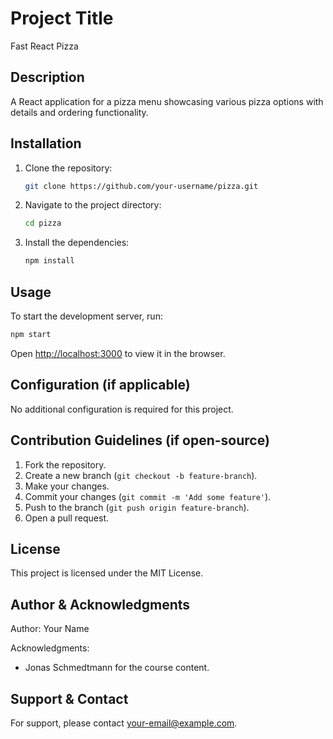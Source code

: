 # Project Title

Fast React Pizza

## Description

A React application for a pizza menu showcasing various pizza options with details and ordering functionality.

## Installation

1. Clone the repository:
   ```sh
   git clone https://github.com/your-username/pizza.git
   ```
2. Navigate to the project directory:
   ```sh
   cd pizza
   ```
3. Install the dependencies:
   ```sh
   npm install
   ```

## Usage

To start the development server, run:

```sh
npm start
```

Open [http://localhost:3000](http://localhost:3000) to view it in the browser.

## Configuration (if applicable)

No additional configuration is required for this project.

## Contribution Guidelines (if open-source)

1. Fork the repository.
2. Create a new branch (`git checkout -b feature-branch`).
3. Make your changes.
4. Commit your changes (`git commit -m 'Add some feature'`).
5. Push to the branch (`git push origin feature-branch`).
6. Open a pull request.

## License

This project is licensed under the MIT License.

## Author & Acknowledgments

Author: Your Name

Acknowledgments:

- Jonas Schmedtmann for the course content.

## Support & Contact

For support, please contact [your-email@example.com](mailto:your-email@example.com).
